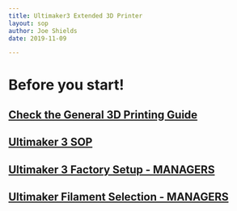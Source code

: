 ```yaml
---
title: Ultimaker3 Extended 3D Printer
layout: sop
author: Joe Shields
date: 2019-11-09

---
```

# Before you start!
## [Check the General 3D Printing Guide](/doc/equip/printer/3D-Printing-Checklist)

## [Ultimaker 3 SOP](Ulti3SOP)

## [Ultimaker 3 Factory Setup - MANAGERS](Ultimaker3extendedsetup)

## [Ultimaker Filament Selection - MANAGERS](Ultimaker-Filament-Selection)
